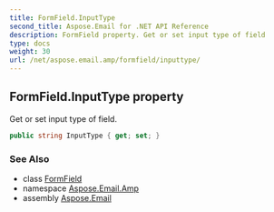 ```yaml
---
title: FormField.InputType
second_title: Aspose.Email for .NET API Reference
description: FormField property. Get or set input type of field
type: docs
weight: 30
url: /net/aspose.email.amp/formfield/inputtype/
---
```

## FormField.InputType property

Get or set input type of field.

```csharp
public string InputType { get; set; }
```

### See Also

* class [FormField](../)
* namespace [Aspose.Email.Amp](../../formfield/)
* assembly [Aspose.Email](../../../)


